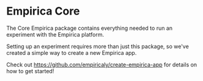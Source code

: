 # Empirica Core

The Core Empirica package contains everything needed to run an experiment with
the Empirica platform.

Setting up an experiment requires more than just this package, so we've created
a simple way to create a new Empirica app.

Check out https://github.com/empiricaly/create-empirica-app for details on how
to get started!
